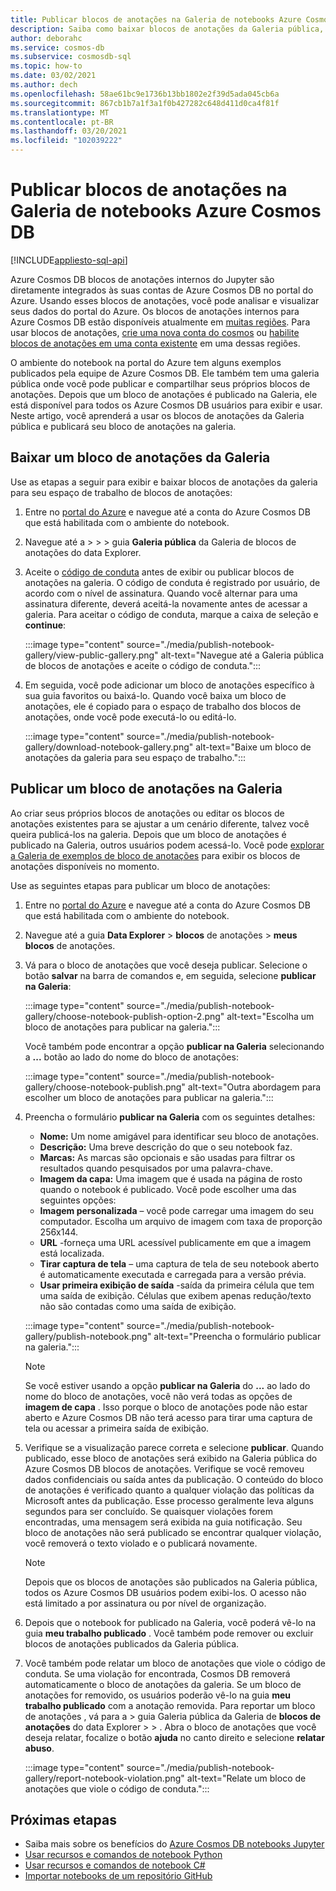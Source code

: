 ```yaml
---
title: Publicar blocos de anotações na Galeria de notebooks Azure Cosmos DB
description: Saiba como baixar blocos de anotações da Galeria pública, editá-los e publicar seus próprios blocos de anotações na galeria.
author: deborahc
ms.service: cosmos-db
ms.subservice: cosmosdb-sql
ms.topic: how-to
ms.date: 03/02/2021
ms.author: dech
ms.openlocfilehash: 58ae61bc9e1736b13bb1802e2f39d5ada045cb6a
ms.sourcegitcommit: 867cb1b7a1f3a1f0b427282c648d411d0ca4f81f
ms.translationtype: MT
ms.contentlocale: pt-BR
ms.lasthandoff: 03/20/2021
ms.locfileid: "102039222"
---
```

# <a name="publish-notebooks-to-the-azure-cosmos-db-notebook-gallery"></a>Publicar blocos de anotações na Galeria de notebooks Azure Cosmos DB
[!INCLUDE[appliesto-sql-api](includes/appliesto-sql-api.md)]

Azure Cosmos DB blocos de anotações internos do Jupyter são diretamente integrados às suas contas de Azure Cosmos DB no portal do Azure. Usando esses blocos de anotações, você pode analisar e visualizar seus dados do portal do Azure. Os blocos de anotações internos para Azure Cosmos DB estão disponíveis atualmente em [muitas regiões](https://azure.microsoft.com/global-infrastructure/services/?products=cosmos-db&regions=all). Para usar blocos de anotações, [crie uma nova conta do cosmos](create-cosmosdb-resources-portal.md) ou [habilite blocos de anotações em uma conta existente](enable-notebooks.md) em uma dessas regiões.

O ambiente do notebook na portal do Azure tem alguns exemplos publicados pela equipe de Azure Cosmos DB. Ele também tem uma galeria pública onde você pode publicar e compartilhar seus próprios blocos de anotações. Depois que um bloco de anotações é publicado na Galeria, ele está disponível para todos os Azure Cosmos DB usuários para exibir e usar. Neste artigo, você aprenderá a usar os blocos de anotações da Galeria pública e publicará seu bloco de anotações na galeria.

## <a name="download-a-notebook-from-the-gallery"></a>Baixar um bloco de anotações da Galeria

Use as etapas a seguir para exibir e baixar blocos de anotações da galeria para seu espaço de trabalho de blocos de anotações:

1. Entre no [portal do Azure](https://portal.azure.com/) e navegue até a conta do Azure Cosmos DB que está habilitada com o ambiente do notebook.

1. Navegue até a   >    >    >  guia **Galeria pública** da Galeria de blocos de anotações do data Explorer.

1. Aceite o [código de conduta](https://azure.microsoft.com/support/legal/cosmos-db-public-gallery-code-of-conduct/)  antes de exibir ou publicar blocos de anotações na galeria. O código de conduta é registrado por usuário, de acordo com o nível de assinatura. Quando você alternar para uma assinatura diferente, deverá aceitá-la novamente antes de acessar a galeria. Para aceitar o código de conduta, marque a caixa de seleção e **continue**:

   :::image type="content" source="./media/publish-notebook-gallery/view-public-gallery.png" alt-text="Navegue até a Galeria pública de blocos de anotações e aceite o código de conduta.":::

1. Em seguida, você pode adicionar um bloco de anotações específico à sua guia favoritos ou baixá-lo. Quando você baixa um bloco de anotações, ele é copiado para o espaço de trabalho dos blocos de anotações, onde você pode executá-lo ou editá-lo.

   :::image type="content" source="./media/publish-notebook-gallery/download-notebook-gallery.png" alt-text="Baixe um bloco de anotações da galeria para seu espaço de trabalho.":::

## <a name="publish-a-notebook-to-the-gallery"></a>Publicar um bloco de anotações na Galeria

Ao criar seus próprios blocos de anotações ou editar os blocos de anotações existentes para se ajustar a um cenário diferente, talvez você queira publicá-los na galeria. Depois que um bloco de anotações é publicado na Galeria, outros usuários podem acessá-lo. Você pode [explorar a Galeria de exemplos de bloco de anotações](https://cosmos.azure.com/gallery.html) para exibir os blocos de anotações disponíveis no momento.

Use as seguintes etapas para publicar um bloco de anotações:

1. Entre no [portal do Azure](https://portal.azure.com/) e navegue até a conta do Azure Cosmos DB que está habilitada com o ambiente do notebook.

1. Navegue até a guia **Data Explorer**  >  **blocos** de anotações  >  **meus blocos** de anotações.

1. Vá para o bloco de anotações que você deseja publicar. Selecione o botão **salvar** na barra de comandos e, em seguida, selecione **publicar na Galeria**:

   :::image type="content" source="./media/publish-notebook-gallery/choose-notebook-publish-option-2.png" alt-text="Escolha um bloco de anotações para publicar na galeria.":::

   Você também pode encontrar a opção **publicar na Galeria** selecionando a **...** botão ao lado do nome do bloco de anotações:

   :::image type="content" source="./media/publish-notebook-gallery/choose-notebook-publish.png" alt-text="Outra abordagem para escolher um bloco de anotações para publicar na galeria.":::

1. Preencha o formulário **publicar na Galeria** com os seguintes detalhes:

   * **Nome:** Um nome amigável para identificar seu bloco de anotações.
   * **Descrição:**  Uma breve descrição do que o seu notebook faz.
   * **Marcas:** As marcas são opcionais e são usadas para filtrar os resultados quando pesquisados por uma palavra-chave.
   * **Imagem da capa:** Uma imagem que é usada na página de rosto quando o notebook é publicado. Você pode escolher uma das seguintes opções:
   * **Imagem personalizada** – você pode carregar uma imagem do seu computador. Escolha um arquivo de imagem com taxa de proporção 256x144.
   * **URL** -forneça uma URL acessível publicamente em que a imagem está localizada.
   * **Tirar captura de tela** – uma captura de tela de seu notebook aberto é automaticamente executada e carregada para a versão prévia.
   * **Usar primeira exibição de saída** -saída da primeira célula que tem uma saída de exibição. Células que exibem apenas redução/texto não são contadas como uma saída de exibição.

   :::image type="content" source="./media/publish-notebook-gallery/publish-notebook.png" alt-text="Preencha o formulário publicar na galeria.":::

   > [!NOTE]
   > Se você estiver usando a opção **publicar na Galeria** do **...** ao lado do nome do bloco de anotações, você não verá todas as opções de **imagem de capa** . Isso porque o bloco de anotações pode não estar aberto e Azure Cosmos DB não terá acesso para tirar uma captura de tela ou acessar a primeira saída de exibição.

1. Verifique se a visualização parece correta e selecione **publicar**. Quando publicado, esse bloco de anotações será exibido na Galeria pública do Azure Cosmos DB blocos de anotações. Verifique se você removeu dados confidenciais ou saída antes da publicação. O conteúdo do bloco de anotações é verificado quanto a qualquer violação das políticas da Microsoft antes da publicação. Esse processo geralmente leva alguns segundos para ser concluído. Se quaisquer violações forem encontradas, uma mensagem será exibida na guia notificação. Seu bloco de anotações não será publicado se encontrar qualquer violação, você removerá o texto violado e o publicará novamente.

   > [!NOTE]
   > Depois que os blocos de anotações são publicados na Galeria pública, todos os Azure Cosmos DB usuários podem exibi-los. O acesso não está limitado a por assinatura ou por nível de organização.

1. Depois que o notebook for publicado na Galeria, você poderá vê-lo na guia **meu trabalho publicado** . Você também pode remover ou excluir blocos de anotações publicados da Galeria pública.

1. Você também pode relatar um bloco de anotações que viole o código de conduta. Se uma violação for encontrada, Cosmos DB removerá automaticamente o bloco de anotações da galeria. Se um bloco de anotações for removido, os usuários poderão vê-lo na guia **meu trabalho publicado** com a anotação removida. Para reportar um bloco de anotações , vá para a  >  guia Galeria pública da Galeria de **blocos de anotações** do data Explorer  >    >   . Abra o bloco de anotações que você deseja relatar, focalize o botão **ajuda** no canto direito e selecione **relatar abuso**.

   :::image type="content" source="./media/publish-notebook-gallery/report-notebook-violation.png" alt-text="Relate um bloco de anotações que viole o código de conduta.":::

## <a name="next-steps"></a>Próximas etapas

* Saiba mais sobre os benefícios do [Azure Cosmos DB notebooks Jupyter](cosmosdb-jupyter-notebooks.md)
* [Usar recursos e comandos de notebook Python](use-python-notebook-features-and-commands.md)
* [Usar recursos e comandos de notebook C#](use-csharp-notebook-features-and-commands.md)
* [Importar notebooks de um repositório GitHub](import-github-notebooks.md)
